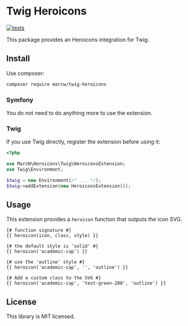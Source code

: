 # Twig Heroicons

[![tests](https://github.com/marcw/twig-heroicons/actions/workflows/php.yml/badge.svg)](https://github.com/marcw/twig-heroicons/actions/workflows/php.yml)

This package provides an Heroicons integration for Twig.

## Install

Use composer:

```bash
composer require marcw/twig-heroicons
```

### Symfony

You do not need to do anything more to use the extension.

### Twig

If you use Twig directly, register the extension before using it:

```php
<?php

use MarcW\Heroicons\Twig\HeroiconsExtension;
use Twig\Environment;

$twig = new Environment(/* ... */);
$twig->addExtension(new HeroiconsExtension());
```

## Usage

This extension provides a `heroicon` function that outputs the icon SVG.

```jinja2
{# function signature #}
{{ heroicon(icon, class, style) }}

{# the default style is 'solid' #}
{{ heroicon('academic-cap') }}

{# use the 'outline' style #}
{{ heroicon('academic-cap', '', 'outline') }}

{# Add a custom class to the SVG #}
{{ heroicon('academic-cap', 'text-green-200', 'outline') }}
```

## License

This library is MIT licensed.
